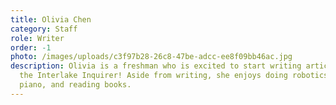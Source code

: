 ```yaml
---
title: Olivia Chen
category: Staff
role: Writer
order: -1
photo: /images/uploads/c3f97b28-26c8-47be-adcc-ee8f09bb46ac.jpg
description: Olivia is a freshman who is excited to start writing articles for
  the Interlake Inquirer! Aside from writing, she enjoys doing robotics, playing
  piano, and reading books.
---
```

